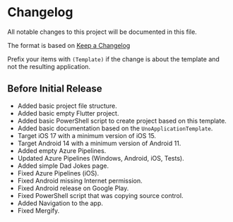﻿# Changelog
All notable changes to this project will be documented in this file.

The format is based on [Keep a Changelog](http://keepachangelog.com/en/1.0.0/)

Prefix your items with `(Template)` if the change is about the template and not the resulting application.

## Before Initial Release
- Added basic project file structure.
- Added basic empty Flutter project.
- Added basic PowerShell script to create project based on this template.
- Added basic documentation based on the `UnoApplicationTemplate`.
- Target iOS 17 with a minimum version of iOS 15.
- Target Android 14 with a minimum version of Android 11.
- Added empty Azure Pipelines.
- Updated Azure Pipelines (Windows, Android, iOS, Tests).
- Added simple Dad Jokes page.
- Fixed Azure Pipelines (iOS).
- Fixed Android missing Internet permission.
- Fixed Android release on Google Play.
- Fixed PowerShell script that was copying source control.
- Added Navigation to the app.
- Fixed Mergify.
